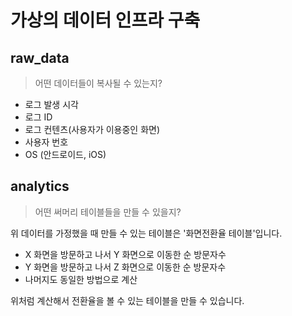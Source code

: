 # 가상의 데이터 인프라 구축

## raw_data
> 어떤 데이터들이 복사될 수 있는지?
- 로그 발생 시각
- 로그 ID
- 로그 컨텐츠(사용자가 이용중인 화면)
- 사용자 번호
- OS (안드로이드, iOS)

## analytics
> 어떤 써머리 테이블들을 만들 수 있을지?

위 데이터를 가정했을 때 만들 수 있는 테이블은 '화면전환율 테이블'입니다.
- X 화면을 방문하고 나서 Y 화면으로 이동한 순 방문자수
- Y 화면을 방문하고 나서 Z 화면으로 이동한 순 방문자수
- 나머지도 동일한 방법으로 계산

위처럼 계산해서 전환율을 볼 수 있는 테이블을 만들 수 있습니다.